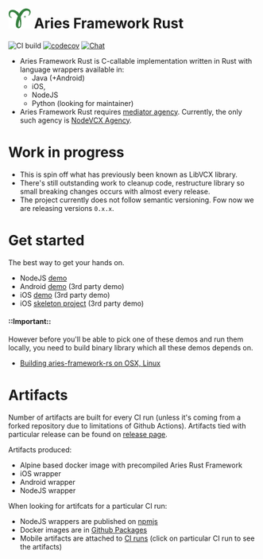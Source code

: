 # <img alt="Hyperledger Aries logo" src="docs/aries-logo.png" width="45px" /> Aries Framework Rust

![CI build](https://github.com/hyperledger/aries-framework-rs/workflows/CI/badge.svg)
[![codecov](https://codecov.io/gh/hyperledger/aries-framework-rs/branch/master/graph/badge.svg)](https://codecov.io/gh/hyperledger/aries-framework-rs)
[![Chat](https://raw.githubusercontent.com/hyperledger/chat-assets/master/aries-vcx.svg)](https://chat.hyperledger.org/channel/aries-vcx)


- Aries Framework Rust is C-callable implementation written in Rust with language wrappers available in:
  - Java (+Android)
  - iOS, 
  - NodeJS
  - Python (looking for maintainer)  
- Aries Framework Rust requires [mediator agency](https://github.com/hyperledger/aries-rfcs/blob/master/concepts/0046-mediators-and-relays/README.md).
  Currently, the only such agency is [NodeVCX Agency](https://github.com/AbsaOSS/vcxagencynode/).  
  
# Work in progress
- This is spin off what has previously been known as LibVCX library. 
- There's still outstanding work to cleanup code, restructure library so small breaking changes occurs with almost every release.
- The project currently does not follow semantic versioning. Fow now we are releasing versions `0.x.x`. 

# Get started
The best way to get your hands on.  
* NodeJS [demo](https://github.com/hyperledger/aries-framework-rs/tree/master/wrappers/node)
* Android [demo](https://github.com/sktston/vcx-demo-android)  (3rd party demo)
* iOS [demo](https://github.com/sktston/vcx-demo-ios) (3rd party demo)
* iOS [skeleton project](https://github.com/sktston/vcx-skeleton-ios) (3rd party demo)

#### ::Important::
However before you'll be able to pick one of these demos and run them locally, you need to build binary library which
all these demos depends on.  
- [Building aries-framework-rs on OSX, Linux](./docs/build-general.md)

# Artifacts
Number of artifacts are built for every CI run (unless it's coming from a forked repository due to limitations of Github Actions). 
Artifacts tied with particular release can be found on 
 [release page](https://github.com/hyperledger/aries-framework-rs/releases).
 
Artifacts produced:
- Alpine based docker image with precompiled Aries Rust Framework
- iOS wrapper
- Android wrapper
- NodeJS wrapper

When looking for artifcats for a particular CI run:
- NodeJS wrappers are published on [npmjs](https://www.npmjs.com/package/@hyperledger/node-vcx-wrapper)
- Docker images are in [Github Packages](https://github.com/hyperledger/aries-framework-rs/packages)
- Mobile artifacts are attached to [CI runs](https://github.com/hyperledger/aries-framework-rs/actions) (click on particular CI run to
  see the artifacts)

